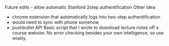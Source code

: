 Future edits - allow automatic Stanford 2step authentification
Other idea
* chrome extension that automatically logs into two-step authentification
* would need to sync with phone somehow
* pushbullet API
Basic script that I wrote to download lecture notes off a course website. No error checking besides your own intelligence, so use wisely.
